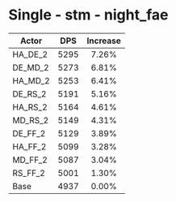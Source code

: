 # Single - stm - night_fae
| Actor | DPS | Increase |
|---|:---:|:---:|
|HA_DE_2|5295|7.26%|
|DE_MD_2|5273|6.81%|
|HA_MD_2|5253|6.41%|
|DE_RS_2|5191|5.16%|
|HA_RS_2|5164|4.61%|
|MD_RS_2|5149|4.31%|
|DE_FF_2|5129|3.89%|
|HA_FF_2|5099|3.28%|
|MD_FF_2|5087|3.04%|
|RS_FF_2|5001|1.30%|
|Base|4937|0.00%|
